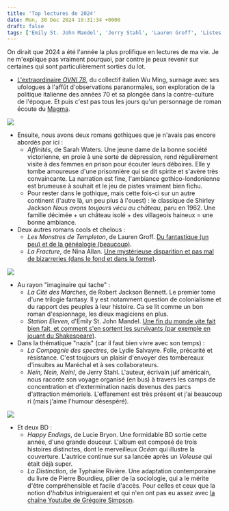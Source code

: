 ```yaml
---
title: 'Top lectures de 2024'
date: Mon, 30 Dec 2024 19:31:34 +0000
draft: false
tags: ['Emily St. John Mandel', 'Jerry Stahl', 'Lauren Groff', 'Listes', 'Lucie Bryon', 'Lydie Salvayre', 'Nina Allan', 'Roman', 'Sarah Waters', 'SFFF', 'Shirley Jackson', 'Typhaine Rivière', 'Wu Ming']
---
```


On dirait que 2024 a été l'année la plus prolifique en lectures de ma vie. Je ne m'explique pas vraiment pourquoi, par contre je peux revenir sur certaines qui sont particulièrement sorties du lot.

*   [L'extraordinaire _OVNI 78_](https://carnetslunaires.wordpress.com/2024/10/06/ovni-78-wu-ming/), du collectif italien Wu Ming, surnage avec ses ufologues à l'affût d'observations paranormales, son exploration de la politique italienne des années 70 et sa plongée dans la contre-culture de l'époque. Et puis c'est pas tous les jours qu'un personnage de roman écoute du [Magma](https://www.youtube.com/watch?v=u8LUKYSJiY4).

![](https://carnetslunaires.wordpress.com/wp-content/uploads/2024/12/affinite.jpg?w=400)

*   Ensuite, nous avons deux romans gothiques que je n'avais pas encore abordés par ici :
    *   _Affinités_, de Sarah Waters. Une jeune dame de la bonne société victorienne, en proie à une sorte de dépression, rend régulièrement visite à des femmes en prison pour écouter leurs déboires. Elle y tombe amoureuse d'une prisonnière qui se dit spirite et s'avère très convaincante. La narration est fine, l'ambiance gothico-londonienne est brumeuse à souhait et le jeu de pistes vraiment bien fichu.
    *   Pour rester dans le gothique, mais cette fois-ci sur un autre continent (l'autre là, un peu plus à l'ouest) : le classique de Shirley Jackson _Nous avons toujours vécu au château_, paru en 1962. Une famille décimée + un château isolé + des villageois haineux = une bonne ambiance.
*   Deux autres romans cools et chelous :
    *   _Les Monstres de Templeton_, de Lauren Groff. [Du fantastique (un peu) et de la généalogie (beaucoup)](https://carnetslunaires.wordpress.com/2024/02/10/les-monstres-de-templeton-lauren-groff/).
    *   _La Fracture_, de Nina Allan. [Une mystérieuse disparition et pas mal de bizarreries (dans le fond et dans la forme)](https://carnetslunaires.wordpress.com/2024/11/02/la-fracture-nina-allan/).

![](https://carnetslunaires.wordpress.com/wp-content/uploads/2024/12/cite-des-marches.jpg?w=546)

*   Au rayon "imaginaire qui tache" :
    *   _La Cité des Marches_, de Robert Jackson Bennett. Le premier tome d'une trilogie fantasy. Il y est notamment question de colonialisme et du rapport des peuples à leur histoire. Ca se lit comme un bon roman d'espionnage, les dieux magiciens en plus.
    *   _Station Eleven_, d'Emily St. John Mandel. [Une fin du monde vite fait bien fait, et comment s'en sortent les survivants (par exemple en jouant du Shakespeare)](https://carnetslunaires.wordpress.com/2024/04/06/station-eleven-emily-st-john-mandel/).
*   Dans la thématique "nazis" (car il faut bien vivre avec son temps) :
    *   _La Compagnie des spectres_, de Lydie Salvayre. Folie, précarité et résistance. C'est toujours un plaisir d'envoyer des tombereaux d'insultes au Maréchal et à ses collaborateurs.
    *   _Nein, Nein, Nein!_, de Jerry Stahl. L'auteur, écrivain juif américain, nous raconte son voyage organisé (en bus) à travers les camps de concentration et d'extermination nazis devenus des parcs d'attraction mémoriels. L'effarement est très présent et j'ai beaucoup ri (mais j'aime l'humour désespéré).

![](https://carnetslunaires.wordpress.com/wp-content/uploads/2024/12/happy-endings.jpg?w=400)

*   Et deux BD :
    *   _Happy Endings_, de Lucie Bryon. Une formidable BD sortie cette année, d'une grande douceur. L'album est composé de trois histoires distinctes, dont le merveilleux _Océan_ qui illustre la couverture. L'autrice continue sur sa lancée après un _Voleuse_ qui était déjà super.
    *   _La Distinction_, de Typhaine Rivière. Une adaptation contemporaine du livre de Pierre Bourdieu, pilier de la sociologie, qui a le mérite d'être compréhensible et facile d'accès. Pour celles et ceux que la notion d'_habitus_ intrigueraient et qui n'en ont pas eu assez avec [la chaîne Youtube de Grégoire Simpson](https://www.youtube.com/@gregoiresimpson4123).